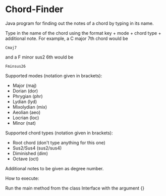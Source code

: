 # Chord-Finder
Java program for finding out the notes of a chord by typing in its name.

Type in the name of the chord using the format key + mode + chord type + additional note.
For example, a C major 7th chord would be
```
Cmaj7
```
and a F minor sus2 6th would be
```
Fminsus26
```

Supported modes (notation given in brackets): 
- Major (maj)
- Dorian (dor)
- Phrygian (phr)
- Lydian (lyd)
- Mixolydian (mix)
- Aeolian (aeo)
- Locrian (loc)
- Minor (nat)

Supported chord types (notation given in brackets):
- Root chord (don't type anything for this one)
- Sus2/Sus4 (sus2/sus4)
- Diminished (dim)
- Octave (oct)

Additional notes to be given as degree number.

How to execute:

Run the main method from the class Interface with the argument {}
